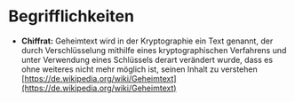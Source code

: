 # Begrifflichkeiten

* **Chiffrat:** Geheimtext wird in der Kryptographie ein Text genannt, der durch Verschlüsselung mithilfe eines kryptographischen Verfahrens und unter Verwendung eines Schlüssels derart verändert wurde, dass es ohne weiteres nicht mehr möglich ist, seinen Inhalt zu verstehen [https://de.wikipedia.org/wiki/Geheimtext](https://de.wikipedia.org/wiki/Geheimtext)

